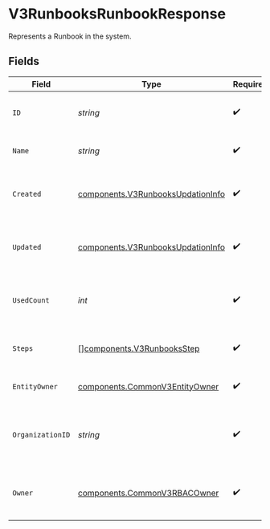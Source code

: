 # V3RunbooksRunbookResponse

Represents a Runbook in the system.


## Fields

| Field                                                                                  | Type                                                                                   | Required                                                                               | Description                                                                            |
| -------------------------------------------------------------------------------------- | -------------------------------------------------------------------------------------- | -------------------------------------------------------------------------------------- | -------------------------------------------------------------------------------------- |
| `ID`                                                                                   | *string*                                                                               | :heavy_check_mark:                                                                     | The unique identifier for the runbook.                                                 |
| `Name`                                                                                 | *string*                                                                               | :heavy_check_mark:                                                                     | The name of the runbook.                                                               |
| `Created`                                                                              | [components.V3RunbooksUpdationInfo](../../models/components/v3runbooksupdationinfo.md) | :heavy_check_mark:                                                                     | Information about when the runbook was created.                                        |
| `Updated`                                                                              | [components.V3RunbooksUpdationInfo](../../models/components/v3runbooksupdationinfo.md) | :heavy_check_mark:                                                                     | Information about when the runbook was last updated.                                   |
| `UsedCount`                                                                            | *int*                                                                                  | :heavy_check_mark:                                                                     | The number of times this runbook has been used.                                        |
| `Steps`                                                                                | [][components.V3RunbooksStep](../../models/components/v3runbooksstep.md)               | :heavy_check_mark:                                                                     | The steps that make up the runbook.                                                    |
| `EntityOwner`                                                                          | [components.CommonV3EntityOwner](../../models/components/commonv3entityowner.md)       | :heavy_check_mark:                                                                     | The owner of the entity.                                                               |
| `OrganizationID`                                                                       | *string*                                                                               | :heavy_check_mark:                                                                     | The ID of the organization this runbook belongs to.                                    |
| `Owner`                                                                                | [components.CommonV3RBACOwner](../../models/components/commonv3rbacowner.md)           | :heavy_check_mark:                                                                     | The RBAC owner of the runbook (typically a team).                                      |